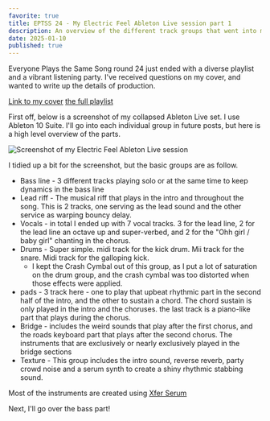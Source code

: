 ```yaml
---
favorite: true
title: EPTSS 24 - My Electric Feel Ableton Live session part 1
description: An overview of the different track groups that went into my Electric Feel cover
date: 2025-01-10
published: true
---
```

Everyone Plays the Same Song round 24 just ended with a diverse playlist and a vibrant listening party. I've received questions on my cover, and wanted to write up the details of production. 

[Link to my cover](https://soundcloud.com/nate-spilman/electric-feel-cover-eptss)
[the full playlist](https://soundcloud.com/nate-spilman/sets/everyone-plays-the-773389237)

First off, below is a screenshot of my collapsed Ableton Live set. I use Ableton 10 Suite. I'll go into each individual group in future posts, but here is a high level overview of the parts. 

![Screenshot of my Electric Feel Ableton Live session](electric-feel-ableton-overview.png)


I tidied up a bit for the screenshot, but the basic groups are as follow. 
- Bass line - 3 different tracks playing solo or at the same time to keep dynamics in the bass line
- Lead riff - The musical riff that plays in the intro and throughout the song. This is 2 tracks, one serving as the lead sound and the other service as warping bouncy delay. 
- Vocals - in total I ended up with 7 vocal tracks. 3 for the lead line, 2 for the lead line an octave up and super-verbed, and 2 for the "Ohh girl / baby girl" chanting in the chorus. 
- Drums - Super simple. midi track for the kick drum. Mii track for the snare. Midi track for the galloping kick. 
	- I kept the Crash Cymbal out of this group, as I put a lot of saturation on the drum group, and the crash cymbal was too distorted when those effects were applied. 
- pads - 3 track here - one to play that upbeat rhythmic part in the second half of the intro, and the other to sustain a chord. The chord sustain is only played in the intro and the choruses. the last track is a piano-like part that plays during the chorus. 
- Bridge - includes the weird sounds that play after the first chorus, and the roads keyboard part that plays after the second chorus. The instruments that are exclusively or nearly exclusively played in the bridge sections
- Texture - This group includes the intro sound, reverse reverb, party crowd noise and a serum synth to create a shiny rhythmic stabbing sound. 

Most of the instruments are created using [Xfer Serum](https://xferrecords.com/products/serum) 

Next, I'll go over the bass part! 